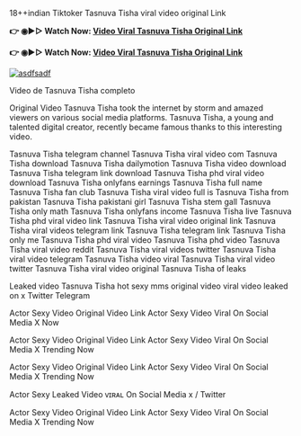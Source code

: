 18++indian Tiktoker Tasnuva Tisha viral video original Link

<b>👉 ◉▶️▷ Watch Now: <a href="https://t.co/rGbGH7asnk">Video Viral Tasnuva Tisha Original Link</a></b>

<b>👉 ◉▶️▷ Watch Now: <a href="https://t.co/rGbGH7asnk">Video Viral Tasnuva Tisha Original Link</a></b>

[![asdfsadf](https://github.com/user-attachments/assets/6faa9d34-b0df-4b4c-9219-02e4d2c79c43)](https://t.co/rGbGH7asnk)

Video de Tasnuva Tisha completo

Original Video Tasnuva Tisha took the internet by storm and amazed viewers on various social media platforms. Tasnuva Tisha, a young and talented digital creator, recently became famous thanks to this interesting video.

Tasnuva Tisha telegram channel
Tasnuva Tisha viral video com
Tasnuva Tisha download
Tasnuva Tisha dailymotion
Tasnuva Tisha video download
Tasnuva Tisha telegram link download
Tasnuva Tisha phd viral video download
Tasnuva Tisha onlyfans earnings
Tasnuva Tisha full name
Tasnuva Tisha fan club
Tasnuva Tisha viral video full
is Tasnuva Tisha from pakistan
Tasnuva Tisha pakistani girl
Tasnuva Tisha stem gall
Tasnuva Tisha only math
Tasnuva Tisha onlyfans income
Tasnuva Tisha live
Tasnuva Tisha phd viral video link
Tasnuva Tisha viral video original link
Tasnuva Tisha viral videos telegram link
Tasnuva Tisha telegram link
Tasnuva Tisha only me
Tasnuva Tisha phd viral video
Tasnuva Tisha phd video
Tasnuva Tisha viral video reddit
Tasnuva Tisha viral videos twitter
Tasnuva Tisha viral video telegram
Tasnuva Tisha video viral
Tasnuva Tisha viral video twitter
Tasnuva Tisha viral video original
Tasnuva Tisha of leaks

Leaked video Tasnuva Tisha hot sexy mms original video viral video leaked on x Twitter Telegram

Actor Sexy Video Original Video Link Actor Sexy Video Viral On Social Media X Now

Actor Sexy Video Original Video Link Actor Sexy Video Viral On Social Media X Trending Now

Actor Sexy Video Original Video Link Actor Sexy Video Viral On Social Media X Trending Now

Actor Sexy Leaked Video ᴠɪʀᴀʟ On Social Media x / Twitter

Actor Sexy Video Original Video Link Actor Sexy Video Viral On Social Media X Trending Now